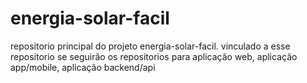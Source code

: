 # energia-solar-facil
repositorio principal do projeto energia-solar-facil. vinculado a esse repositorio se seguirão os repositorios para aplicação web, aplicação app/mobile, aplicação backend/api
